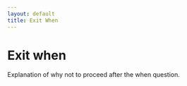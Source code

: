 ```yaml
---
layout: default
title: Exit When
---
```


# Exit when

Explanation of why not to proceed after the when question.
